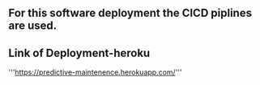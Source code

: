 ## For this software deployment the CICD piplines are used.
## Link of Deployment-heroku
'''https://predictive-maintenence.herokuapp.com/'''

